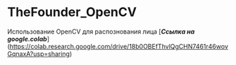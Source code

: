 # TheFounder_OpenCV
Использование OpenCV для распознования лица
[***Ссылка на google.colab***] (https://colab.research.google.com/drive/18b0OBEfThvlQgCHN7461r46wovGqnaxA?usp=sharing)
